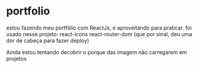 # portfolio
estou fazendo meu  portfólio com ReactJs, e aproveitando para praticar.
foi usado nesse projeto:
react-icons
react-router-dom (que por sinal, deu uma dor de cabeça para fazer deploy)

Ainda estou tentando decobrir o porque das imagem não carregarem em projetos

 
